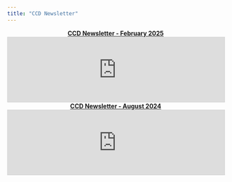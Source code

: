 ```yaml
---
title: "CCD Newsletter"
---
```


<style>
.center {
  display: flex;
  justify-content: center;
  align-items: center;
}
</style>

<div class = "center">
<a style="font-weight:bold" href="https://heyzine.com/flip-book/606027257e.html">CCD Newsletter - February 2025</a>
</div>

<div class="container-iframe">
    <iframe class="responsive-iframe" allowfullscreen="allowfullscreen" scrolling="no" src="https://heyzine.com/flip-book/606027257e.html" style="border: 1px solid lightgray; width: 100%; "></iframe>
</div>

<div class = "center">
<a style="font-weight:bold" href="https://heyzine.com/flip-book/e65050ae1e.html">CCD Newsletter - August 2024</a>
</div>

<div class="container-iframe">
    <iframe class="responsive-iframe" allowfullscreen="allowfullscreen" scrolling="no" src="https://heyzine.com/flip-book/e65050ae1e.html" style="border: 1px solid lightgray; width: 100%; "></iframe>
</div>
